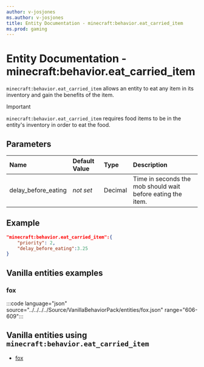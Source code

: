 ```yaml
---
author: v-josjones
ms.author: v-josjones
title: Entity Documentation - minecraft:behavior.eat_carried_item
ms.prod: gaming
---
```


# Entity Documentation - minecraft:behavior.eat_carried_item

`minecraft:behavior.eat_carried_item` allows an entity to eat any item in its inventory and gain the benefits of the item.

>[!IMPORTANT]
> `minecraft:behavior.eat_carried_item` requires food items to be in the entity's inventory in order to eat the food.

## Parameters

|Name |Default Value  |Type  |Description  |
|:----------|:----------|:----------|:----------|
|delay_before_eating|*not set* | Decimal|  Time in seconds the mob should wait before eating the item. |

## Example

```json
"minecraft:behavior.eat_carried_item":{
    "priority": 2,
    "delay_before_eating":3.25
}
```

## Vanilla entities examples

### fox

:::code language="json" source="../../../../Source/VanillaBehaviorPack/entities/fox.json" range="606-609":::

## Vanilla entities using `minecraft:behavior.eat_carried_item`

- [fox](../../../../Source/VanillaBehaviorPack_Snippets/entities/fox.md)
